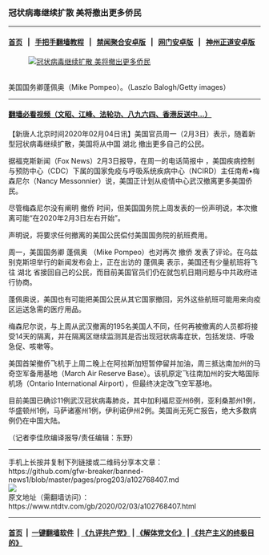 ### 冠状病毒继续扩散 美将撤出更多侨民
------------------------

#### [首页](https://github.com/gfw-breaker/banned-news1/blob/master/README.md) &nbsp;&nbsp;|&nbsp;&nbsp; [手把手翻墙教程](https://github.com/gfw-breaker/guides/wiki) &nbsp;&nbsp;|&nbsp;&nbsp; [禁闻聚合安卓版](https://github.com/gfw-breaker/bn-android) &nbsp;&nbsp;|&nbsp;&nbsp; [网门安卓版](https://github.com/oGate2/oGate) &nbsp;&nbsp;|&nbsp;&nbsp; [神州正道安卓版](https://github.com/SzzdOgate/update) 



<div><div class="featured_image">
 <a href="https://i.ntdtv.com/assets/uploads/2020/02/Untitled-5.jpg" target="_blank">
  <figure>
   <img alt="冠状病毒继续扩散 美将撤出更多侨民" src="https://i.ntdtv.com/assets/uploads/2020/02/Untitled-5-800x450.jpg"/>
  </figure><br/>
 </a>
 <span class="caption">
  美国国务卿蓬佩奥（Mike Pompeo）。（Laszlo Balogh/Getty images）
 </span>
</div>
</div><hr/>

#### [翻墙必看视频（文昭、江峰、法轮功、八九六四、香港反送中...）](https://github.com/gfw-breaker/banned-news1/blob/master/pages/link3.md)

<div><div class="post_content" itemprop="articleBody">
 <p>
  【新唐人北京时间2020年02月04日讯】美国官员周一（2月3日）表示，随着新型冠状病毒继续扩散，美国将从中国
  <ok href="https://www.ntdtv.com/gb/湖北.htm">
   湖北
  </ok>
  撤出更多自己的公民。
 </p>
 <p>
  据福克斯新闻（Fox News）2月3日报导，在周一的电话简报中 ，美国疾病控制与预防中心（CDC）下属的国家免疫与呼吸系统疾病中心（NCIRD）主任南希•梅森尼尔（Nancy Messonnier）说，美国正计划从疫情中心武汉撤离更多美国侨民。
 </p>
 <p>
  尽管梅森尼尔没有阐明
  <ok href="https://www.ntdtv.com/gb/撤侨.htm">
   撤侨
  </ok>
  时间，但美国国务院上周发表的一份声明说，本次撤离可能“在2020年2月3日左右开始”。
 </p>
 <p>
  声明说，将要求任何撤离的美国公民偿付美国国务院的航班费用。
 </p>
 <p>
  周一，美国国务卿
  <ok href="https://www.ntdtv.com/gb/蓬佩奥.htm">
   蓬佩奥
  </ok>
  （Mike Pompeo）也对再次
  <ok href="https://www.ntdtv.com/gb/撤侨.htm">
   撤侨
  </ok>
  发表了评论。在乌兹别克斯坦举行的新闻发布会上，正在出访的
  <ok href="https://www.ntdtv.com/gb/蓬佩奥.htm">
   蓬佩奥
  </ok>
  表示，美国还有少量航班将飞往
  <ok href="https://www.ntdtv.com/gb/湖北.htm">
   湖北
  </ok>
  省接回自己的公民，而目前美国官员们仍在就包机日期问题与中共政府进行协商。
 </p>
 <p>
  蓬佩奥说，美国也有可能把美国公民从其它国家撤回，另外这些航班可能用来向疫区运送急需的医疗用品。
 </p>
 <p>
  梅森尼尔说，与上周从武汉撤离的195名美国人不同，任何再被撤离的人员都将接受14天的隔离，并在隔离区继续监测其是否出现冠状病毒症状，包括发烧、呼吸急促、咳嗽等。
 </p>
 <p>
  美国首架撤侨飞机于上周二晚上在阿拉斯加短暂停留并加油，周三抵达南加州的马奇空军备用基地（March Air Reserve Base）。该机原定飞往南加州的安大略国际机场（Ontario International Airport），但最终决定改飞空军基地。
 </p>
 <p>
  目前美国已确诊11例武汉冠状病毒肺炎，其中加利福尼亚州6例，亚利桑那州1例，华盛顿州1例，马萨诸塞州1例，伊利诺伊州2例。美国尚无死亡报告，绝大多数病例仍在中国大陆。
 </p>
 <p>
  （记者李佳欣编译报导/责任编辑：东野）
 </p>
 <div class="single_ad">
 </div>
</div>
</div>
<hr/>
手机上长按并复制下列链接或二维码分享本文章：<br/>
https://github.com/gfw-breaker/banned-news1/blob/master/pages/prog203/a102768407.md <br/>
<a href='https://github.com/gfw-breaker/banned-news1/blob/master/pages/prog203/a102768407.md'><img src='https://github.com/gfw-breaker/banned-news1/blob/master/pages/prog203/a102768407.md.png'/></a> <br/>
原文地址（需翻墙访问）：https://www.ntdtv.com/gb/2020/02/03/a102768407.html


------------------------
#### [首页](https://github.com/gfw-breaker/banned-news1/blob/master/README.md) &nbsp;|&nbsp; [一键翻墙软件](https://github.com/gfw-breaker/nogfw/blob/master/README.md) &nbsp;| [《九评共产党》](https://github.com/gfw-breaker/9ping.md/blob/master/README.md#九评之一评共产党是什么) | [《解体党文化》](https://github.com/gfw-breaker/jtdwh.md/blob/master/README.md) | [《共产主义的终极目的》](https://github.com/gfw-breaker/gczydzjmd.md/blob/master/README.md)


<img src='http://gfw-breaker.win/banned-news/pages/prog203/a102768407.md' width='0px' height='0px'/>